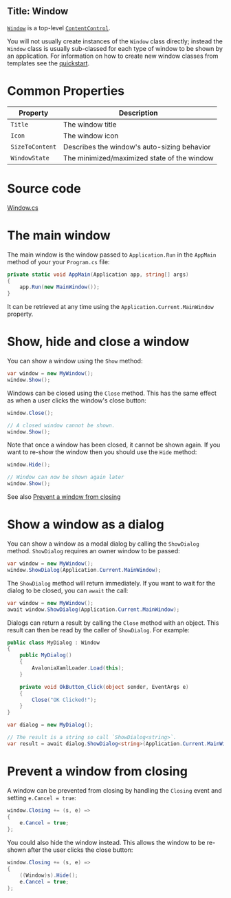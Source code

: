Title: Window
---

[`Window`](/api/Avalonia.Controls/Window) is a top-level [`ContentControl`](contentcontrol).

You will not usually create instances of the `Window` class directly; instead the `Window` class
is usually sub-classed for each type of window to be shown by an application. For information on
how to create new window classes from templates see the [quickstart](/docs/quickstart/window).

# Common Properties

|Property|Description|
|--------|-----------|
|`Title`|The window title|
|`Icon`|The window icon|
|`SizeToContent`|Describes the window's auto-sizing behavior|
|`WindowState`|The minimized/maximized state of the window|

# Source code
[Window.cs](https://github.com/AvaloniaUI/Avalonia/blob/master/src/Avalonia.Controls/Window.cs)

# The main window

The main window is the window passed to `Application.Run` in the `AppMain` method of your your
`Program.cs` file:

```csharp
private static void AppMain(Application app, string[] args)
{
    app.Run(new MainWindow());
}
```

It can be retrieved at any time using the `Application.Current.MainWindow` property.

# Show, hide and close a window

You can show a window using the `Show` method:

```csharp
var window = new MyWindow();
window.Show();
```

Windows can be closed using the `Close` method. This has the same effect as when a user clicks the
window's close button:

```csharp
window.Close();

// A closed window cannot be shown.
window.Show();
```

Note that once a window has been closed, it cannot be shown again. If you want to re-show the
window then you should use the `Hide` method:

```csharp
window.Hide();

// Window can now be shown again later
window.Show();
```

See also [Prevent a window from closing](#prevent-a-window-from-closing)

# Show a window as a dialog

You can show a window as a modal dialog by calling the `ShowDialog` method. `ShowDialog` requires
an owner window to be passed:

```csharp
var window = new MyWindow();
window.ShowDialog(Application.Current.MainWindow);
```

The `ShowDialog` method will return immediately. If you want to wait for the dialog to be closed,
you can `await` the call:

```csharp
var window = new MyWindow();
await window.ShowDialog(Application.Current.MainWindow);
```

Dialogs can return a result by calling the `Close` method with an object. This result can then be
read by the caller of `ShowDialog`. For example:

```csharp
public class MyDialog : Window
{
    public MyDialog()
    {
        AvaloniaXamlLoader.Load(this);
    }

    private void OkButton_Click(object sender, EventArgs e)
    {
        Close("OK Clicked!");
    }
}
```

```csharp
var dialog = new MyDialog();

// The result is a string so call `ShowDialog<string>`.
var result = await dialog.ShowDialog<string>(Application.Current.MainWindow);
```

# Prevent a window from closing

A window can be prevented from closing by handling the `Closing` event and setting `e.Cancel = true`:

```csharp
window.Closing += (s, e) =>
{
    e.Cancel = true;
};
```

You could also hide the window instead. This allows the window to be re-shown after the user clicks
the close button:

```csharp
window.Closing += (s, e) =>
{
    ((Window)s).Hide();
    e.Cancel = true;
};
```
